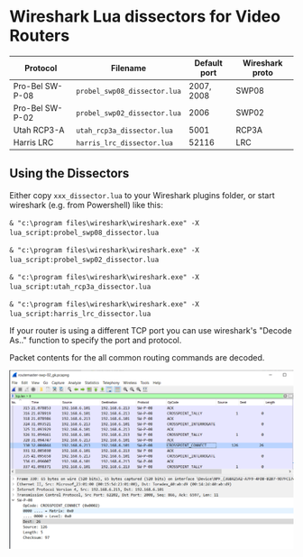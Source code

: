 # Wireshark Lua dissectors for Video Routers

| Protocol        | Filename                     | Default port | Wireshark proto |
| --------        | --------                     | ------------ | --------------- |
| Pro-Bel SW-P-08 | `probel_swp08_dissector.lua` | 2007, 2008   | SWP08           |
| Pro-Bel SW-P-02 | `probel_swp02_dissector.lua` | 2006         | SWP02           |
| Utah RCP3-A     | `utah_rcp3a_dissector.lua`   | 5001         | RCP3A           |
| Harris LRC      | `harris_lrc_dissector.lua`   | 52116        | LRC             |

## Using the Dissectors

Either copy `xxx_dissector.lua` to your Wireshark plugins folder, or start wireshark (e.g. from Powershell) like this:


`& "c:\program files\wireshark\wireshark.exe" -X lua_script:probel_swp08_dissector.lua`

`& "c:\program files\wireshark\wireshark.exe" -X lua_script:probel_swp02_dissector.lua`

`& "c:\program files\wireshark\wireshark.exe" -X lua_script:utah_rcp3a_dissector.lua`

`& "c:\program files\wireshark\wireshark.exe" -X lua_script:harris_lrc_dissector.lua`


If your router is using a different TCP port you can use wireshark's "Decode As.." function to specify the port and protocol.

Packet contents for the all common routing commands are decoded.

![Wireshark Screenshot](screenshot.png)

